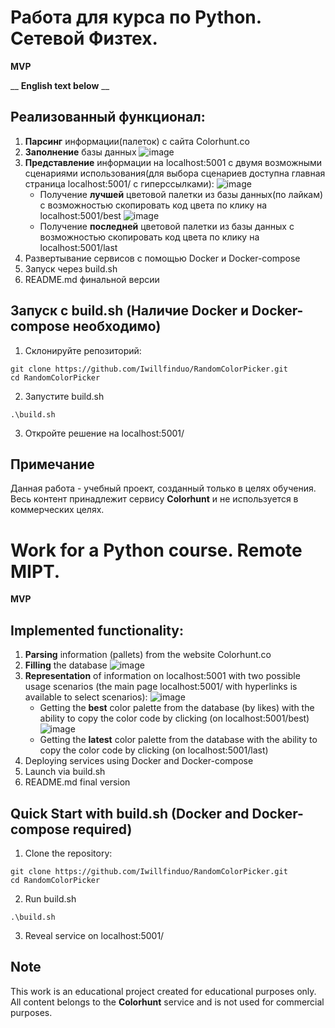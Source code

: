 # Работа для курса по Python. Сетевой Физтех.
**MVP**

__ __English text below__ __
## Реализованный функционал:
1. **Парсинг** информации(палеток) с сайта Colorhunt.co
2. **Заполнение** базы данных
![image](https://github.com/Iwillfinduo/RandomColorPicker/assets/111530104/aeac584c-182f-4cf6-ab30-65b99c6187fd)
3. **Представление** информации на localhost:5001 с двумя возможными сценариями использования(для выбора сценариев доступна главная страница localhost:5001/ с гиперссылками):
![image](https://github.com/Iwillfinduo/RandomColorPicker/assets/111530104/2b2e0db7-94cc-48a5-a4cc-c9e45617d9ff)
    * Получение **лучшей** цветовой палетки из базы данных(по лайкам) с возможностью скопировать код цвета по клику на localhost:5001/best
    ![image](https://github.com/Iwillfinduo/RandomColorPicker/assets/111530104/0f2b396c-241b-4505-8ecc-dc1896e5edc4)
    * Получение **последней** цветовой палетки из базы данных с возможностью скопировать код цвета по клику на localhost:5001/last
4. Развертывание сервисов с помощью Docker и Docker-compose
5. Запуск через build.sh
6. README.md финальной версии

## Запуск c build.sh (Наличие Docker и Docker-compose необходимо)
1. Склонируйте репозиторий:
```
git clone https://github.com/Iwillfinduo/RandomColorPicker.git
cd RandomColorPicker
```
2. Запустите build.sh
```
.\build.sh
```
3. Откройте решение на localhost:5001/


## Примечание
Данная работа - учебный проект, созданный только в целях обучения. Весь контент принадлежит сервису **Colorhunt** и не используется в коммерческих целях.

# Work for a Python course. Remote MIPT.
**MVP**

## Implemented functionality:

1. **Parsing** information (pallets) from the website Colorhunt.co
2. **Filling** the database
![image](https://github.com/Iwillfinduo/RandomColorPicker/assets/111530104/aeac584c-182f-4cf6-ab30-65b99c6187fd)
3. **Representation** of information on localhost:5001 with two possible usage scenarios (the main page localhost:5001/ with hyperlinks is available to select scenarios):
![image](https://github.com/Iwillfinduo/RandomColorPicker/assets/111530104/2b2e0db7-94cc-48a5-a4cc-c9e45617d9ff)
    * Getting the **best** color palette from the database (by likes) with the ability to copy the color code by clicking (on localhost:5001/best)
    ![image](https://github.com/Iwillfinduo/RandomColorPicker/assets/111530104/0f2b396c-241b-4505-8ecc-dc1896e5edc4)
    * Getting the **latest** color palette from the database with the ability to copy the color code by clicking (on localhost:5001/last)
4. Deploying services using Docker and Docker-compose
5. Launch via build.sh
6. README.md final version
## Quick Start with build.sh (Docker and Docker-compose required)
1. Clone the repository:
```
git clone https://github.com/Iwillfinduo/RandomColorPicker.git
cd RandomColorPicker
```
2. Run build.sh
```
.\build.sh
```
3. Reveal service on localhost:5001/

## Note
This work is an educational project created for educational purposes only. All content belongs to the **Colorhunt** service and is not used for commercial purposes.

